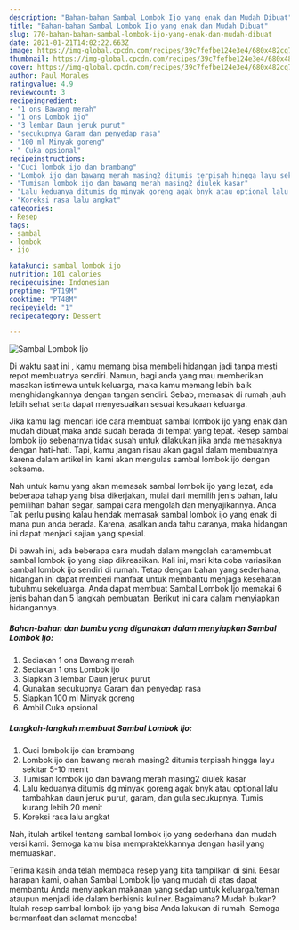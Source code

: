 ```yaml
---
description: "Bahan-bahan Sambal Lombok Ijo yang enak dan Mudah Dibuat"
title: "Bahan-bahan Sambal Lombok Ijo yang enak dan Mudah Dibuat"
slug: 770-bahan-bahan-sambal-lombok-ijo-yang-enak-dan-mudah-dibuat
date: 2021-01-21T14:02:22.663Z
image: https://img-global.cpcdn.com/recipes/39c7fefbe124e3e4/680x482cq70/sambal-lombok-ijo-foto-resep-utama.jpg
thumbnail: https://img-global.cpcdn.com/recipes/39c7fefbe124e3e4/680x482cq70/sambal-lombok-ijo-foto-resep-utama.jpg
cover: https://img-global.cpcdn.com/recipes/39c7fefbe124e3e4/680x482cq70/sambal-lombok-ijo-foto-resep-utama.jpg
author: Paul Morales
ratingvalue: 4.9
reviewcount: 3
recipeingredient:
- "1 ons Bawang merah"
- "1 ons Lombok ijo"
- "3 lembar Daun jeruk purut"
- "secukupnya Garam dan penyedap rasa"
- "100 ml Minyak goreng"
- " Cuka opsional"
recipeinstructions:
- "Cuci lombok ijo dan brambang"
- "Lombok ijo dan bawang merah masing2 ditumis terpisah hingga layu sekitar 5-10 menit"
- "Tumisan lombok ijo dan bawang merah masing2 diulek kasar"
- "Lalu keduanya ditumis dg minyak goreng agak bnyk atau optional lalu tambahkan daun jeruk purut, garam, dan gula secukupnya. Tumis kurang lebih 20 menit"
- "Koreksi rasa lalu angkat"
categories:
- Resep
tags:
- sambal
- lombok
- ijo

katakunci: sambal lombok ijo 
nutrition: 101 calories
recipecuisine: Indonesian
preptime: "PT19M"
cooktime: "PT48M"
recipeyield: "1"
recipecategory: Dessert

---
```



![Sambal Lombok Ijo](https://img-global.cpcdn.com/recipes/39c7fefbe124e3e4/680x482cq70/sambal-lombok-ijo-foto-resep-utama.jpg)

Di waktu  saat ini , kamu memang bisa membeli hidangan jadi tanpa mesti repot membuatnya sendiri. Namun, bagi anda yang mau memberikan masakan istimewa untuk keluarga, maka kamu memang lebih baik menghidangkannya dengan tangan sendiri. Sebab, memasak di rumah jauh lebih sehat serta dapat menyesuaikan sesuai kesukaan keluarga.

Jika kamu lagi mencari ide cara membuat sambal lombok ijo yang enak dan mudah dibuat,maka anda sudah berada di tempat yang tepat. Resep sambal lombok ijo  sebenarnya tidak susah untuk dilakukan jika anda memasaknya dengan hati-hati. Tapi, kamu jangan risau akan gagal dalam membuatnya 
karena dalam artikel ini kami akan mengulas sambal lombok ijo dengan seksama.  



Nah untuk kamu yang akan memasak sambal lombok ijo yang lezat, ada beberapa tahap yang bisa dikerjakan, mulai dari memilih jenis bahan, lalu pemilihan bahan segar, sampai cara mengolah dan menyajikannya. Anda Tak perlu pusing kalau hendak memasak sambal lombok ijo yang enak di mana pun anda berada. Karena, asalkan anda  tahu caranya, maka hidangan ini dapat menjadi sajian yang spesial.

Di bawah ini, ada beberapa cara mudah dalam mengolah caramembuat sambal lombok ijo yang siap dikreasikan. Kali ini, mari kita coba variasikan sambal lombok ijo sendiri di rumah. Tetap dengan bahan yang sederhana, hidangan ini dapat memberi manfaat untuk membantu menjaga kesehatan tubuhmu sekeluarga. Anda dapat membuat Sambal Lombok Ijo memakai 6 jenis bahan dan 5 langkah pembuatan. Berikut ini cara dalam menyiapkan hidangannya.

<!--inarticleads1-->

##### Bahan-bahan dan bumbu yang digunakan dalam menyiapkan Sambal Lombok Ijo:

1. Sediakan 1 ons Bawang merah
1. Sediakan 1 ons Lombok ijo
1. Siapkan 3 lembar Daun jeruk purut
1. Gunakan secukupnya Garam dan penyedap rasa
1. Siapkan 100 ml Minyak goreng
1. Ambil  Cuka opsional




<!--inarticleads2-->

##### Langkah-langkah membuat Sambal Lombok Ijo:

1. Cuci lombok ijo dan brambang
1. Lombok ijo dan bawang merah masing2 ditumis terpisah hingga layu sekitar 5-10 menit
1. Tumisan lombok ijo dan bawang merah masing2 diulek kasar
1. Lalu keduanya ditumis dg minyak goreng agak bnyk atau optional lalu tambahkan daun jeruk purut, garam, dan gula secukupnya. Tumis kurang lebih 20 menit
1. Koreksi rasa lalu angkat




Nah, itulah artikel tentang  sambal lombok ijo  yang sederhana dan mudah versi kami. Semoga kamu bisa mempraktekkannya dengan hasil yang memuaskan. 

Terima kasih anda telah membaca resep yang kita tampilkan di sini. Besar harapan kami, olahan  Sambal Lombok Ijo yang mudah di atas dapat membantu Anda menyiapkan makanan yang sedap untuk keluarga/teman ataupun menjadi ide dalam berbisnis kuliner. Bagaimana? Mudah bukan? Itulah resep sambal lombok ijo yang bisa Anda lakukan di rumah. Semoga bermanfaat dan selamat mencoba!

